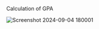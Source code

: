 Calculation of GPA

![Screenshot 2024-09-04 180001](https://github.com/user-attachments/assets/ac2156fe-accd-4058-8f39-718c09132de9)
